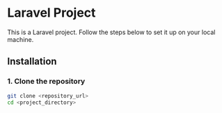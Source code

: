 # Laravel Project

This is a Laravel project. Follow the steps below to set it up on your local machine.

## Installation

### 1. Clone the repository

```bash
git clone <repository_url>
cd <project_directory>
```